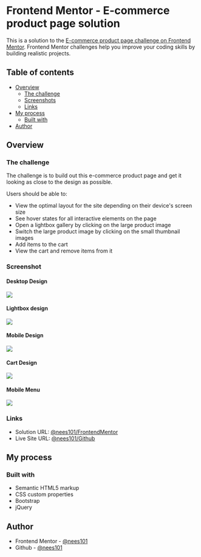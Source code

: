 # Frontend Mentor - E-commerce product page solution

This is a solution to the [E-commerce product page challenge on Frontend Mentor](https://www.frontendmentor.io/challenges/ecommerce-product-page-UPsZ9MJp6). Frontend Mentor challenges help you improve your coding skills by building realistic projects.

## Table of contents

- [Overview](#overview)
  - [The challenge](#the-challenge)
  - [Screenshots](#screenshot)
  - [Links](#links)
- [My process](#my-process)
  - [Built with](#built-with)
- [Author](#author)


## Overview

### The challenge

The challenge is to build out this e-commerce product page and get it looking as close to the design as possible.

Users should be able to:

- View the optimal layout for the site depending on their device's screen size
- See hover states for all interactive elements on the page
- Open a lightbox gallery by clicking on the large product image
- Switch the large product image by clicking on the small thumbnail images
- Add items to the cart
- View the cart and remove items from it

### Screenshot


#### Desktop Design

![](./FinalDesignScreenshots/Desktop_version.png)

#### Lightbox design

![](./FinalDesignScreenshots/Lightbox_design.png)

#### Mobile Design

![](./FinalDesignScreenshots/Mobile_version.png)

#### Cart Design

![](./FinalDesignScreenshots/Cart_filled.png)

#### Mobile Menu

![](./FinalDesignScreenshots/Mobile_menu.png)


### Links

- Solution URL: [@nees101/FrontendMentor](https://www.frontendmentor.io/solutions/ecommerce-product-page-using-css-bootstrap-and-jquery-BJkTv_MQ9)
- Live Site URL: [@nees101/Github](https://nees101.github.io/Ecommerce-Product-Page/)

## My process

### Built with

- Semantic HTML5 markup
- CSS custom properties
- Bootstrap
- jQuery


## Author

- Frontend Mentor - [@nees101](https://www.frontendmentor.io/profile/nees101)
- Github - [@nees101](https://www.github.com/nees101)
